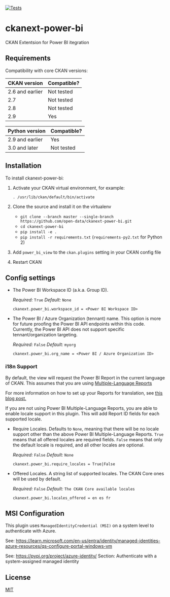 [![Tests](https://github.com/open-data/ckanext-power-bi/workflows/Tests/badge.svg?branch=main)](https://github.com/open-data/ckanext-power-bi/actions)

# ckanext-power-bi

CKAN Extentsion for Power BI itegration


## Requirements

Compatibility with core CKAN versions:

| CKAN version    | Compatible?   |
| --------------- | ------------- |
| 2.6 and earlier | Not tested    |
| 2.7             | Not tested    |
| 2.8             | Not tested    |
| 2.9             | Yes    |

| Python version    | Compatible?   |
| --------------- | ------------- |
| 2.9 and earlier | Yes    |
| 3.0 and later             | Not tested    |

## Installation

To install ckanext-power-bi:

1. Activate your CKAN virtual environment, for example:

     `. /usr/lib/ckan/default/bin/activate`

2. Clone the source and install it on the virtualenv

    - `git clone --branch master --single-branch https://github.com/open-data/ckanext-power-bi.git`
    - `cd ckanext-power-bi`
    - `pip install -e .`
    - `pip install -r requirements.txt` (`requirements-py2.txt` for Python 2)

3. Add `power_bi_view` to the `ckan.plugins` setting in your CKAN
   config file

4. Restart CKAN

## Config settings

- The Power BI Workspace ID (a.k.a. Group ID).

  *Required:* `True`
  *Default:* `None`

  ```
  ckanext.power_bi.workspace_id = <Power BI Workspace ID>
  ```
- The Power BI / Azure Organization (tennant) name. This option is more for future proofing the Power BI API endpoints within this code. Currently, the Power BI API does not support specific tennant/organization targeting.

  *Required:* `False`
  *Default:* `myorg`

  ```
  ckanext.power_bi.org_name = <Power BI / Azure Organization ID>
  ```

### i18n Support

By default, the view will request the Power BI Report in the current language of CKAN. This assumes that you are using [Multiple-Language Reports](https://learn.microsoft.com/en-us/power-bi/guidance/multiple-language-translation)

For more information on how to set up your Reports for translation, see [this blog post.](https://powerbi.microsoft.com/en-ca/blog/building-multi-language-reports-for-power-bi-in-2023/)

If you are not using Power BI Multiple-Language Reports, you are able to enable locale support in this plugin. This will add Report ID fields for each supported locale.

- Require Locales. Defaults to `None`, meaning that there will be no locale support other than the above Power BI Multiple-Language Reports. `True` means that all offered locales are required fields. `False` means that only the default locale is required, and all other locales are optional.

  *Required:* `False`
  *Default:* `None`

  ```
  ckanext.power_bi.require_locales = True|False
  ```

- Offered Locales. A string list of supported locales. The CKAN Core ones will be used by default.

  *Required:* `False`
  *Default:* `The CKAN Core available locales`

  ```
  ckanext.power_bi.locales_offered = en es fr
  ```


## MSI Configuration

This plugin uses `ManagedIdentityCredential (MSI)` on a system level to authenticate with Azure.

See: https://learn.microsoft.com/en-us/entra/identity/managed-identities-azure-resources/qs-configure-portal-windows-vm

See: https://pypi.org/project/azure-identity/
Section: Authenticate with a system-assigned managed identity

## License

[MIT](https://raw.githubusercontent.com/open-data/ckanext-power-bi/master/LICENSE)
